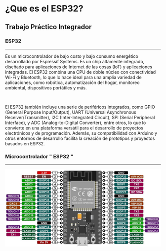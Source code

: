 # ¿Que es el ESP32? 

## Trabajo Práctico Integrador


### ESP32

--- 
<p>
Es un microcontrolador de bajo costo y bajo consumo energético desarrollado por Espressif Systems. Es un chip altamente integrado, diseñado para aplicaciones de Internet de las cosas (IoT) y aplicaciones integradas. El ESP32 combina una CPU de doble núcleo con conectividad Wi-Fi y Bluetooth, lo que lo hace ideal para una amplia variedad de aplicaciones, como robótica, automatización del hogar, monitoreo ambiental, dispositivos portátiles y más.
</p>
<br>
<p>
El ESP32 también incluye una serie de periféricos integrados, como GPIO (General Purpose Input/Output), UART (Universal Asynchronous Receiver/Transmitter), I2C (Inter-Integrated Circuit), SPI (Serial Peripheral Interface), y ADC (Analog-to-Digital Converter), entre otros, lo que lo convierte en una plataforma versátil para el desarrollo de proyectos electrónicos y de programación. Además, su compatibilidad con Arduino y otros entornos de desarrollo facilita la creación de prototipos y proyectos basados en ESP32.
</p>

### Microcontrolador " ESP32 "

--- 

<p align="center" white=80%>
  <a>
    <img alt="Edit on CodeSandbox" src="https://github.com/ISPC-TST-ELECTRONICA-MICROCONTROLADA/proyecto-1-grupo-01/blob/main/imagenes/ESP32.jpg">
  </a>
</p>

<br> 